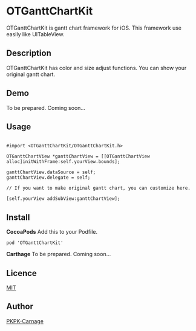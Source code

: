 # OTGanttChartKit

OTGanttChartKit is gantt chart framework for iOS. This framework use easily like UITableView.

## Description

OTGanttChartKit has color and size adjust functions.
You can show your original gantt chart.

## Demo
To be prepared.
Coming soon...

## Usage
```objectivec:Objective-C

#import <OTGanttChartKit/OTGanttChartKit.h>

OTGanttChartView *ganttChartView = [[OTGanttChartView alloc]initWithFrame:self.yourView.bounds];

ganttChartView.dataSource = self;
ganttChartView.delegate = self;

// If you want to make original gantt chart, you can customize here.

[self.yourView addSubView:ganttChartView];

```

## Install

**CocoaPods**
Add this to your Podfile.

```PodFile
pod 'OTGanttChartKit'
```

**Carthage**
To be prepared.
Coming soon...

## Licence

[MIT](https://github.com/PKPK-Carnage/OTGanttChartKit/blob/master/LICENSE)

## Author

[PKPK-Carnage](https://github.com/PKPK-Carnage)